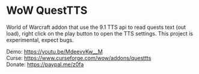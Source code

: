 # WoW QuestTTS
World of Warcraft addon that use the 9.1 TTS api to read quests text (out load), right click on the play button to open the TTS settings.
This project is experimental, expect bugs.

Demo: https://youtu.be/MdeevvKw__M  
Curse: https://www.curseforge.com/wow/addons/questtts  
Donate: https://paypal.me/z0fa  
